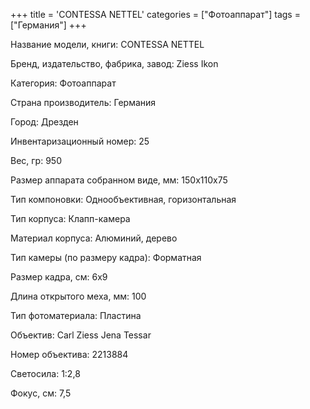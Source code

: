 +++
title = 'CONTESSA NETTEL'
categories = ["Фотоаппарат"]
tags = ["Германия"]
+++

Название модели, книги: CONTESSA NETTEL

Бренд, издательство, фабрика, завод: Ziess Ikon

Категория: Фотоаппарат

Страна производитель: Германия

Город: Дрезден

Инвентаризационный номер: 25

Вес, гр: 950

Размер аппарата  собранном виде, мм: 150х110х75

Тип компоновки: Однообъективная, горизонтальная

Тип корпуса: Клапп-камера

Материал корпуса: Алюминий, дерево

Тип камеры (по размеру кадра): Форматная

Размер кадра, см: 6х9

Длина открытого меха, мм: 100

Тип фотоматериала: Пластина

Объектив: Carl Ziess Jena 
Tessar

Номер объектива: 2213884

Светосила: 1:2,8

Фокус, см: 7,5

